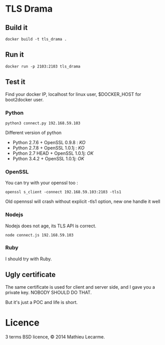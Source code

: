 TLS Drama
=========


Build it
--------

    docker build -t tls_drama .

Run it
------

    docker run -p 2103:2103 tls_drama

Test it
-------

Find your docker IP, localhost for linux user, $DOCKER_HOST for boot2docker user.

### Python

    python3 connect.py 192.168.59.103

Different version of python

 * Python 2.7.6 + OpenSSL 0.9.8 : *KO*
 * Python 2.7.8 + OpenSSL 1.0.1j : *KO*
 * Python 2.7 HEAD + OpenSSL 1.0.1j: *OK*
 * Python 3.4.2 + OpenSSL 1.0.1j: *OK*

### OpenSSL

You can try with your openssl too :

    openssl s_client -connect 192.168.59.103:2103 -tls1

Old opennssl will crash without explicit -tls1 option, new one handle it well

### Nodejs

Nodejs does not age, its TLS API is correct.

    node connect.js 192.168.59.103

### Ruby

I should try with Ruby.

Ugly certificate
----------------

The same certificate is used for client and server side, and I gave you a private key.
NOBODY SHOULD DO THAT.

But it's just a POC and life is short.

Licence
=======

3 terms BSD licence, © 2014 Mathieu Lecarme.
